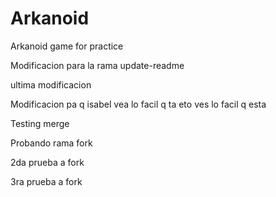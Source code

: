 # Arkanoid
Arkanoid game for practice

Modificacion para la rama update-readme

ultima modificacion

Modificacion pa q isabel vea lo facil q ta eto 
ves lo facil q esta


Testing merge



Probando rama fork

2da prueba a fork

3ra prueba a fork